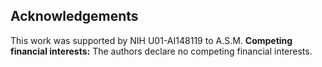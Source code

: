 ## Acknowledgements

This work was supported by NIH U01-AI148119 to A.S.M. **Competing financial interests:** The authors declare no competing financial interests.

